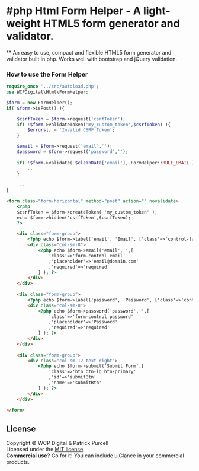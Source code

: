 #php Html Form Helper - A light-weight HTML5 form generator and validator.
================================

** An easy to use, compact and flexible HTML5 form generator and validator built in php. Works well with bootstrap and jQuery validation.

### How to use the Form Helper

```php
require_once '../src/autoload.php';
use WCPDigital\Html\FormHelper;

$form = new FormHelper();
if( $form->isPost() ){

	$csrfToken = $form->request('csrfToken');
	if( !$form->validateToken('my_custom_token',$csrfToken) ){
		$errors[] = 'Invalid CSRF Token';
	}

	$email = $form->request('email','');
	$password = $form->request('password','');
	
	if( !$form->validate( $cleanData['email'], FormHelper::RULE_EMAIL ) ){
		..
	}
	
	...
}
```

```html
<form class="form-horizontal" method="post" action="" novalidate>
	<?php
	$csrfToken = $form->createToken( 'my_custom_token' );
	echo $form->hidden('csrfToken',$csrfToken);
	?>

	<div class="form-group">
		<?php echo $form->label('email', 'Email', ['class'=>'control-label col-sm-4'] ); ?>
		<div class="col-sm-8">
			<?php echo $form->email('email','',[
				'class'=>'form-control email'
				,'placeholder'=>'email@domain.com'
				,'required'=>'required'
			] ); ?>	
		</div>
	</div>
	
	<div class="form-group">
		<?php echo $form->label('password', 'Password', ['class'=>'control-label col-sm-4'] ); ?>
		<div class="col-sm-8">
			<?php echo $form->password('password','',[
				'class'=>'form-control password'
				,'placeholder'=>'Password'
				,'required'=>'required'
			] ); ?>	
		</div>
	</div>
	
	<div class="form-group">
		<div class="col-sm-12 text-right">
			<?php echo $form->submit('Submit Form',[
				'class'=>'btn btn-lg btn-primary'
				,'id'=>'submitBtn'
				,'name'=>'submitBtn'
			] ); ?>	
		</div>
	</div>
	
</form>
```

## License
Copyright &copy; WCP Digital &amp; Patrick Purcell<br>
Licensed under the [MIT license](http://www.opensource.org/licenses/mit-license.php).
<br>**Commercial use?** Go for it! You can include uiGlance in your commercial products.